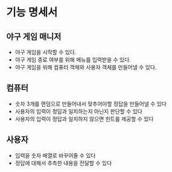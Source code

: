 # 기능 명세서

## 야구 게임 매니저
- 야구 게임을 시작할 수 있다.
- 야구 게임 종료 여부를 위해 메뉴를 입력받을 수 있다.
- 야구 게임을 위해 컴퓨터 객체와 사용자 객체를 만들어낼 수 있다.

## 컴퓨터
- 숫자 3개를 랜덤으로 만들어내서 맞추어야할 정답을 만들어낼 수 있다
- 사용자의 입력이 정답과 일치하는지 아닌지 판단할 수 있다
- 사용자의 입력이 정답과 일치하지 않으면 힌트를 제공할 수 있다

## 사용자
- 입력을 숫자 배열로 바꾸어줄 수 있다
- 정답에 대해서 추측한 내용을 전달할 수 있다